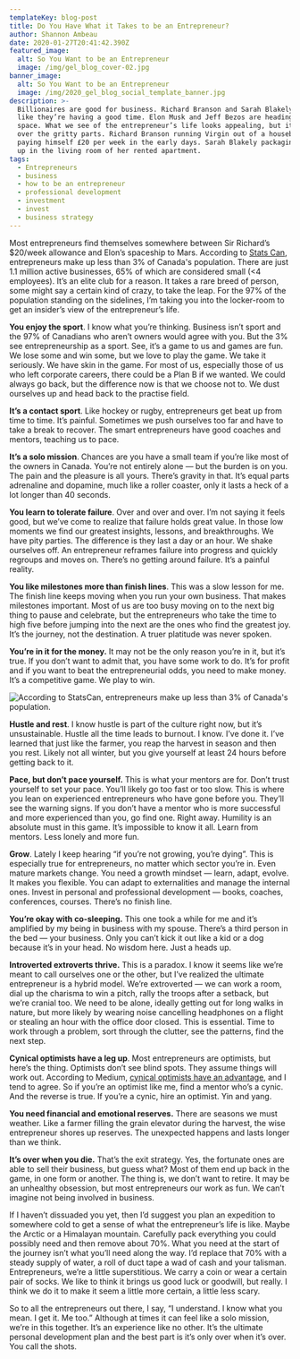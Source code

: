 ```yaml
---
templateKey: blog-post
title: Do You Have What it Takes to be an Entrepreneur?
author: Shannon Ambeau
date: 2020-01-27T20:41:42.390Z
featured_image:
  alt: So You Want to be an Entrepreneur
  image: /img/gel_blog_cover-02.jpg
banner_image:
  alt: So You Want to be an Entrepreneur
  image: /img/2020_gel_blog_social_template_banner.jpg
description: >-
  Billionaires are good for business. Richard Branson and Sarah Blakely look
  like they’re having a good time. Elon Musk and Jeff Bezos are heading into
  space. What we see of the entrepreneur’s life looks appealing, but it skips
  over the gritty parts. Richard Branson running Virgin out of a houseboat
  paying himself £20 per week in the early days. Sarah Blakely packaging Spanx
  up in the living room of her rented apartment. 
tags:
  - Entrepreneurs
  - business
  - how to be an entrepreneur
  - professional development
  - investment
  - invest
  - business strategy
---
```

Most entrepreneurs find themselves somewhere between Sir Richard’s $20/week allowance and Elon’s spaceship to Mars. According to [Stats Can](https://www150.statcan.gc.ca/n1/daily-quotidien/191113/dq191113c-eng.htm), entrepreneurs make up less than 3% of Canada's population. There are just 1.1 million active businesses, 65% of which are considered small (<4 employees). It’s an elite club for a reason. It takes a rare breed of person, some might say a certain kind of crazy, to take the leap. For the 97% of the population standing on the sidelines, I’m taking you into the locker-room to get an insider’s view of the entrepreneur’s life. 

**You enjoy the sport**. I know what you’re thinking. Business isn’t sport and the 97% of Canadians who aren’t owners would agree with you. But the 3% see entrepreneurship as a sport. See, it’s a game to us and games are fun. We lose some and win some, but we love to play the game. We take it seriously. We have skin in the game. For most of us, especially those of us who left corporate careers, there could be a Plan B if we wanted. We could always go back, but the difference now is that we choose not to.  We dust ourselves up and head back to the practise field. 

**It’s a contact sport**. Like hockey or rugby, entrepreneurs get beat up from time to time. It’s painful. Sometimes we push ourselves too far and have to take a break to recover. The smart entrepreneurs have good coaches and mentors, teaching us to pace.

**It’s a solo mission**. Chances are you have a small team if you’re like most of the owners in Canada. You’re not entirely alone — but the burden is on you. The pain and the pleasure is all yours. There’s gravity in that. It’s equal parts adrenaline and dopamine, much like a roller coaster, only it lasts a heck of a lot longer than 40 seconds. 

**You learn to tolerate failure**. Over and over and over. I’m not saying it feels good, but we’ve come to realize that failure holds great value. In those low moments we find our greatest insights, lessons, and breakthroughs. We have pity parties. The difference is they last a day or an hour. We shake ourselves off. An entrepreneur reframes failure into progress and quickly regroups and moves on. There’s no getting around failure. It’s a painful reality. 

**You like milestones more than finish lines**. This was a slow lesson for me. The finish line keeps moving when you run your own business. That makes milestones important. Most of us are too busy moving on to the next big thing to pause and celebrate, but the entrepreneurs who take the time to high five before jumping into the next are the ones who find the greatest joy. It’s the journey, not the destination. A truer platitude was never spoken.

**You’re in it for the money.** It may not be the only reason you’re in it, but it’s true. If you don’t want to admit that, you have some work to do. It’s for profit and if you want to beat the entrepreneurial odds, you need to make money. It’s a competitive game. We play to win.

![According to StatsCan, entrepreneurs make up less than 3% of Canada's population.](/img/gel_blog_cover_artboard-11.jpg)

**Hustle and rest**. I know hustle is part of the culture right now, but it’s unsustainable. Hustle all the time leads to burnout. I know. I’ve done it. I’ve learned that just like the farmer, you reap the harvest in season and then you rest. Likely not all winter, but you give yourself at least 24 hours before getting back to it.

**Pace, but don’t pace yourself.** This is what your mentors are for. Don’t trust yourself to set your pace. You’ll likely go too fast or too slow. This is where you lean on experienced entrepreneurs who have gone before you. They’ll see the warning signs. If you don’t have a mentor who is more successful and more experienced than you, go find one. Right away. Humility is an absolute must in this game. It’s impossible to know it all. Learn from mentors. Less lonely and more fun.

**Grow**. Lately I keep hearing “if you’re not growing, you’re dying”. This is especially true for entrepreneurs, no matter which sector you’re in. Even mature markets change. You need a growth mindset — learn, adapt, evolve. It makes you flexible. You can adapt to externalities and manage the internal ones. Invest in personal and professional development — books, coaches, conferences, courses. There’s no finish line. 

**You’re okay with co-sleeping.** This one took a while for me and it’s amplified by my being in business with my spouse. There’s a third person in the bed — your business. Only you can’t kick it out like a kid or a dog because it’s in your head. No wisdom here. Just a heads up.

**Introverted extroverts thrive.** This is a paradox. I know it seems like we’re meant to call ourselves one or the other, but I’ve realized the ultimate entrepreneur is a hybrid model. We’re extroverted — we can work a room, dial up the charisma to win a pitch, rally the troops after a setback, but we’re cranial too. We need to be alone, ideally getting out for long walks in nature, but more likely by wearing noise cancelling headphones on a flight or stealing an hour with the office door closed. This is essential. Time to work through a problem, sort through the clutter, see the patterns, find the next step. 

**Cynical optimists have a leg up**. Most entrepreneurs are optimists, but here’s the thing. Optimists don’t see blind spots. They assume things will work out. According to Medium, [cynical optimists have an advantage](https://medium.com/swlh/why-the-best-entrepreneurs-are-cynical-optimists-7382cb053ab3), and I tend to agree. So if you’re an optimist like me, find a mentor who’s a cynic. And the reverse is true. If you’re a cynic, hire an optimist. Yin and yang. 

**You need financial and emotional reserves.** There are seasons we must weather. Like a farmer filling the grain elevator during the harvest, the wise entrepreneur shores up reserves. The unexpected happens and lasts longer than we think. 

**It’s over when you die.** That’s the exit strategy. Yes, the fortunate ones are able to sell their business, but guess what? Most of them end up back in the game, in one form or another. The thing is, we don’t want to retire. It may be an unhealthy obsession, but most entrepreneurs our work as fun. We can’t imagine not being involved in business. 

If I haven’t dissuaded you yet, then I’d suggest you plan an expedition to somewhere cold to get a sense of what the entrepreneur’s life is like. Maybe the Arctic or a Himalayan mountain. Carefully pack everything you could possibly need and then remove about 70%. What you need at the start of the journey isn’t what you’ll need along the way. I’d replace that 70% with a steady supply of water, a roll of duct tape a wad of cash and your talisman. Entrepreneurs, we’re a little superstitious. We carry a coin or wear a certain pair of socks. We like to think it brings us good luck or goodwill, but really. I think we do it to make it seem a little more certain, a little less scary. 

So to all the entrepreneurs out there, I say, “I understand. I know what you mean. I get it. Me too.” Although  at times it can feel like a solo mission, we’re in this together. It’s an experience like no other. It’s the ultimate personal development plan and the best part is it’s only over when it’s over. You call the shots.
